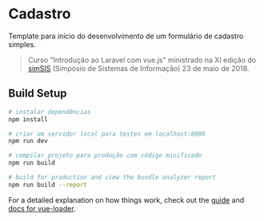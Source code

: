 # Cadastro

Template para início do desenvolvimento de um formulário de cadastro simples.

> Curso "Introdução ao Laravel com vue.js" ministrado na XI edição do [simSIS](http://www.sisftc.com.br/simsis/) (Simpósio de Sistemas de Informação) 23 de maio de 2018.

## Build Setup

``` bash
# instalar dependências
npm install

# criar um servidor local para testes em localhost:8080
npm run dev

# compilar projeto para produção com código minificado
npm run build

# build for production and view the bundle analyzer report
npm run build --report
```

For a detailed explanation on how things work, check out the [guide](http://vuejs-templates.github.io/webpack/) and [docs for vue-loader](http://vuejs.github.io/vue-loader).
